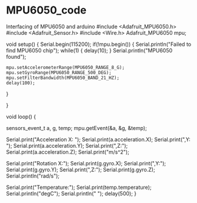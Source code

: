 # MPU6050_code
Interfacing of MPU6050 and arduino
#include <Adafruit_MPU6050.h>
#include <Adafruit_Sensor.h>
#include <Wire.h>
Adafruit_MPU6050 mpu;

void setup() {
  Serial.begin(115200);
  if(!mpu.begin()) {
    Serial.println("Failed to find MPU6050 chip");
    while(1) {
      delay(10);
    }
    Serial.println("MPU6050 found");

    mpu.setAccelerometerRange(MPU6050_RANGE_8_G);
    mpu.setGyroRange(MPU6050_RANGE_500_DEG);
    mpu.setFilterBandwidth(MPU6050_BAND_21_HZ);
    delay(100);
  }

}

void loop() {
  
  sensors_event_t a, g, temp;
  mpu.getEvent(&a, &g, &temp);

  Serial.print("Acceleration X: ");
  Serial.print(a.acceleration.X);
  Serial.print(",Y: ");
  Serial.print(a.acceleration.Y);
  Serial.print(",Z:");
  Serial.print(a.acceleration.Z);
  Serial.print("m/s^2");

  Serial.print("Rotation X:");
  Serial.print(g.gyro.X);
   Serial.print(",Y:");
  Serial.print(g.gyro.Y);
  Serial.print(",Z:");
  Serial.print(g.gyro.Z);
  Serial.println("rad/s");

  Serial.print("Temperature:");
  Serial.print(temp.temperature);
  Serial.println("degC");
  Serial.println(" ");
  delay(500);
}
